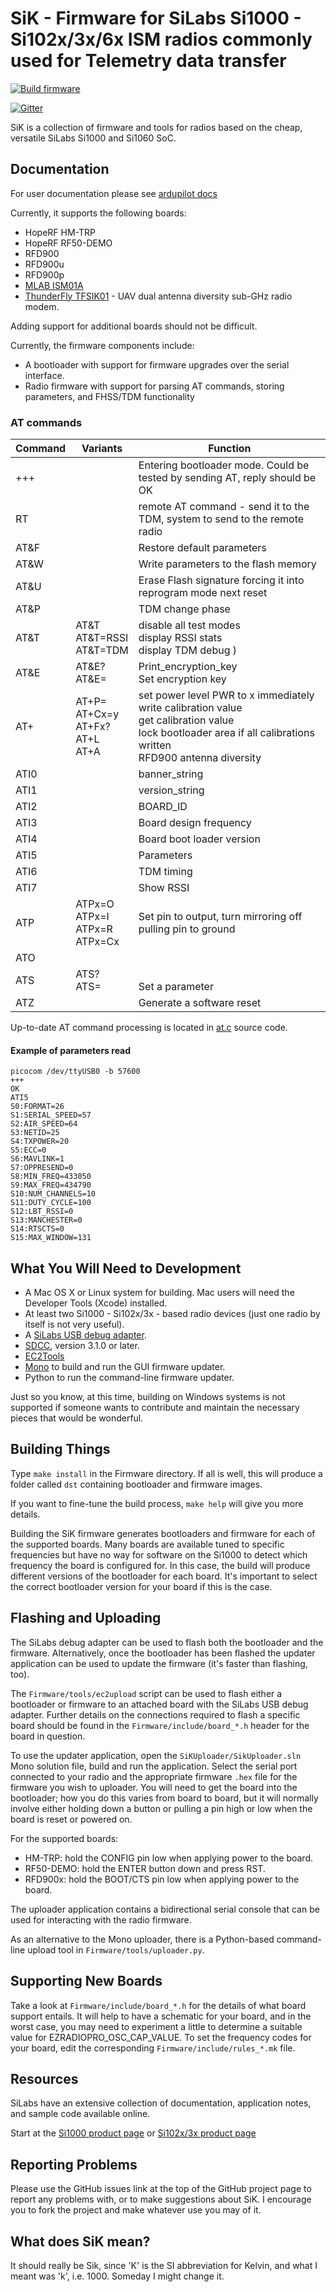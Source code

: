 # SiK - Firmware for SiLabs Si1000 - Si102x/3x/6x ISM radios commonly used for Telemetry data transfer

[![Build firmware](https://github.com/ThunderFly-aerospace/SiK/actions/workflows/build-firmware.yaml/badge.svg)](https://github.com/ThunderFly-aerospace/SiK/actions/workflows/build-firmware.yaml)



[![Gitter](https://badges.gitter.im/Join%20Chat.svg)](https://gitter.im/ArduPilot/SiK?utm_source=badge&utm_medium=badge&utm_campaign=pr-badge&utm_content=badge)

SiK is a collection of firmware and tools for radios based on the cheap, versatile SiLabs Si1000 and Si1060 SoC.

## Documentation
For user documentation please see [ardupilot docs](http://ardupilot.org/copter/docs/common-sik-telemetry-radio.html)

Currently, it supports the following boards:

 - HopeRF HM-TRP
 - HopeRF RF50-DEMO
 - RFD900
 - RFD900u
 - RFD900p
 - [MLAB ISM01A](https://www.mlab.cz/module/ISM01A)
 - [ThunderFly TFSIK01](https://github.com/ThunderFly-aerospace/TFSIK01) - UAV dual antenna diversity sub-GHz radio modem. 

Adding support for additional boards should not be difficult.

Currently, the firmware components include:

 - A bootloader with support for firmware upgrades over the serial interface.
 - Radio firmware with support for parsing AT commands, storing parameters, and FHSS/TDM functionality

### AT commands

|Command| Variants| Function |
|-------|--------|----------|
|+++    | |Entering bootloader mode. Could be tested by sending AT, reply should be OK|
|RT     | |remote AT command - send it to the TDM, system to send to the remote radio |
|AT&F   | |  Restore default parameters |
|AT&W| | Write parameters to the flash memory | 
|AT&U | | Erase Flash signature forcing it into reprogram mode next reset |
|AT&P | | TDM change phase |
|AT&T | AT&T <br> AT&T=RSSI <br> AT&T=TDM |  disable all test modes <br> display RSSI stats <br> display TDM debug ) |
|AT&E | AT&E?  <br> AT&E= | Print_encryption_key <br> Set encryption key | 
|AT+ | AT+P= <br> AT+Cx=y <br> AT+Fx? <br> AT+L <br> AT+A |  set power level PWR to x immediately <br>  write calibration value <br> get calibration value <br> lock bootloader area if all calibrations written <br> RFD900 antenna diversity  |
|ATI0| | banner_string |
|ATI1| | version_string  |
|ATI2| | BOARD_ID |
|ATI3| | Board design frequency|
|ATI4| | Board boot loader version|
|ATI5| | Parameters |
|ATI6| | TDM timing |
|ATI7| | Show RSSI |
|ATP |  ATPx=O <br> ATPx=I <br> ATPx=R <br> ATPx=Cx | Set pin to output, turn mirroring off pulling pin to ground    |
|ATO | |    |
|ATS | ATS? <br> ATS= | <br> Set a parameter  |
|ATZ | | Generate a software reset    |

Up-to-date AT command processing is located in [at.c](Firmware/radio/at.c) source code.

#### Example of parameters read

    picocom /dev/ttyUSB0 -b 57600
    +++
    OK
    ATI5
    S0:FORMAT=26
    S1:SERIAL_SPEED=57
    S2:AIR_SPEED=64
    S3:NETID=25
    S4:TXPOWER=20
    S5:ECC=0
    S6:MAVLINK=1
    S7:OPPRESEND=0
    S8:MIN_FREQ=433050
    S9:MAX_FREQ=434790
    S10:NUM_CHANNELS=10
    S11:DUTY_CYCLE=100
    S12:LBT_RSSI=0
    S13:MANCHESTER=0
    S14:RTSCTS=0
    S15:MAX_WINDOW=131
 
## What You Will Need to Development

 - A Mac OS X or Linux system for building.  Mac users will need the Developer Tools (Xcode) installed.
 - At least two Si1000 - Si102x/3x - based radio devices (just one radio by itself is not very useful).
 - A [SiLabs USB debug adapter](http://www.silabs.com/products/mcu/Pages/USBDebug.aspx).
 - [SDCC](http://sdcc.sourceforge.net/), version 3.1.0 or later.
 - [EC2Tools](https://github.com/SamwelOpiyo/ec2)
 - [Mono](http://www.mono-project.com/) to build and run the GUI firmware updater.
 - Python to run the command-line firmware updater.

Just so you know, at this time, building on Windows systems is not supported if someone wants to contribute and maintain the necessary pieces that would be wonderful.

## Building Things

Type `make install` in the Firmware directory.  If all is well, this will produce a folder called `dst` containing bootloader and firmware images.

If you want to fine-tune the build process, `make help` will give you more details.

Building the SiK firmware generates bootloaders and firmware for each of the supported boards. Many boards are available tuned to specific frequencies but have no way for software on the Si1000 to detect which frequency the board is configured for. In this case, the build will produce different versions of the bootloader for each board. It's important to select the correct bootloader version for your board if this is the case.

## Flashing and Uploading

The SiLabs debug adapter can be used to flash both the bootloader and the firmware. Alternatively, once the bootloader has been flashed the updater application can be used to update the firmware (it's faster than flashing, too).

The `Firmware/tools/ec2upload` script can be used to flash either a bootloader or firmware to an attached board with the SiLabs USB debug adapter.  Further details on the connections required to flash a specific board should be found in the `Firmware/include/board_*.h` header for the board in question.

To use the updater application, open the `SiKUploader/SikUploader.sln` Mono solution file, build and run the application. Select the serial port connected to your radio and the appropriate firmware `.hex` file for the firmware you wish to uploader.  You will need to get the board into the bootloader; how you do this varies from board to board, but it will normally involve either holding down a button or pulling a pin high or low when the board is reset or powered on.

For the supported boards:

 - HM-TRP: hold the CONFIG pin low when applying power to the board.
 - RF50-DEMO: hold the ENTER button down and press RST.
 - RFD900x: hold the BOOT/CTS pin low when applying power to the board.

The uploader application contains a bidirectional serial console that can be used for interacting with the radio firmware.

As an alternative to the Mono uploader, there is a Python-based command-line upload tool in `Firmware/tools/uploader.py`.

## Supporting New Boards

Take a look at `Firmware/include/board_*.h` for the details of what board support entails.  It will help to have a schematic for your board, and in the worst case, you may need to experiment a little to determine a suitable value for EZRADIOPRO_OSC_CAP_VALUE.  To set the frequency codes for your board, edit the corresponding `Firmware/include/rules_*.mk` file.

## Resources

SiLabs have an extensive collection of documentation, application notes, and sample code available online.

Start at the [Si1000 product page](http://www.silabs.com/products/wireless/wirelessmcu/Pages/Si1000.aspx) or [Si102x/3x product page](http://www.silabs.com/products/wireless/wirelessmcu/Pages/Si102x-3x.aspx)

## Reporting Problems

Please use the GitHub issues link at the top of the GitHub project page to report any problems with, or to make suggestions about SiK.  I encourage you to fork the project and make whatever use you may of it.

## What does SiK mean?

It should really be Sik, since 'K' is the SI abbreviation for Kelvin, and what I meant was 'k', i.e. 1000.  Someday I might change it.
